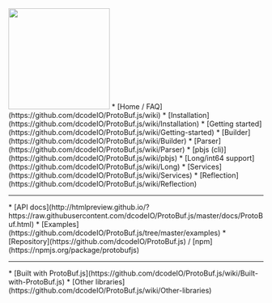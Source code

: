 <img src="https://raw.github.com/dcodeIO/ProtoBuf.js/master/ProtoBuf.png" width="200">
* [Home / FAQ](https://github.com/dcodeIO/ProtoBuf.js/wiki)
* [Installation](https://github.com/dcodeIO/ProtoBuf.js/wiki/Installation)
* [Getting started](https://github.com/dcodeIO/ProtoBuf.js/wiki/Getting-started)
* [Builder](https://github.com/dcodeIO/ProtoBuf.js/wiki/Builder)
* [Parser](https://github.com/dcodeIO/ProtoBuf.js/wiki/Parser)
* [pbjs (cli)](https://github.com/dcodeIO/ProtoBuf.js/wiki/pbjs)
* [Long/int64 support](https://github.com/dcodeIO/ProtoBuf.js/wiki/Long)
* [Services](https://github.com/dcodeIO/ProtoBuf.js/wiki/Services)
* [Reflection](https://github.com/dcodeIO/ProtoBuf.js/wiki/Reflection)
<hr />
* [API docs](http://htmlpreview.github.io/?https://raw.githubusercontent.com/dcodeIO/ProtoBuf.js/master/docs/ProtoBuf.html)
* [Examples](https://github.com/dcodeIO/ProtoBuf.js/tree/master/examples)
* [Repository](https://github.com/dcodeIO/ProtoBuf.js) / [npm](https://npmjs.org/package/protobufjs)
<hr />
* [Built with ProtoBuf.js](https://github.com/dcodeIO/ProtoBuf.js/wiki/Built-with-ProtoBuf.js)
* [Other libraries](https://github.com/dcodeIO/ProtoBuf.js/wiki/Other-libraries)